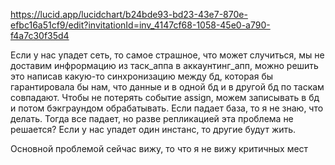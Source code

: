 https://lucid.app/lucidchart/b24bde93-bd23-43e7-870e-efbc16a51cf9/edit?invitationId=inv_4147cf68-1058-45e0-a790-f4a7c30f35d4

Если у нас упадет сеть, то самое страшное, что может случиться, мы не доставим инфрормацию из таск_аппа в аккаунтинг_апп, можно решить это написав какую-то синхронизацию между бд, которая бы гарантировала бы нам, что данные и в одной бд и в другой бд по таскам совпадают. Чтобы не потерять событие assign, можем записывать в бд и потом бэкграундом обрабатывать.
Если падает база, то я не знаю, что делать. Тогда все падает, но разве репликацией эта проблема не решается? Если у нас упадет один инстанс, то другие будут жить.

Основной проблемой сейчас вижу, то что я не вижу критичных мест
